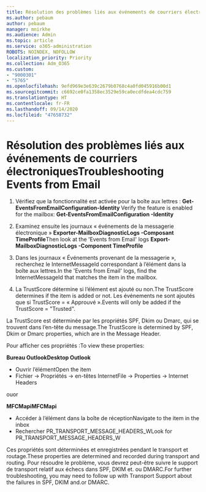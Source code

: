 ```yaml
---
title: Résolution des problèmes liés aux événements de courriers électroniques
ms.author: pebaum
author: pebaum
manager: mnirkhe
ms.audience: Admin
ms.topic: article
ms.service: o365-administration
ROBOTS: NOINDEX, NOFOLLOW
localization_priority: Priority
ms.collection: Adm_O365
ms.custom:
- "9000301"
- "5765"
ms.openlocfilehash: 9efd969e3e639c2679b0768c4a0fd045916b00d1
ms.sourcegitcommit: c6692ce0fa1358ec3529e59ca0ecdfdea4cdc759
ms.translationtype: HT
ms.contentlocale: fr-FR
ms.lasthandoff: 09/14/2020
ms.locfileid: "47658732"
---
```

# <a name="troubleshooting-events-from-email"></a><span data-ttu-id="4be01-102">Résolution des problèmes liés aux événements de courriers électroniques</span><span class="sxs-lookup"><span data-stu-id="4be01-102">Troubleshooting Events from Email</span></span>

1. <span data-ttu-id="4be01-103">Vérifiez que la fonctionnalité est activée pour la boîte aux lettres : **Get-EventsFromEmailConfiguration-Identity <mailbox>**</span><span class="sxs-lookup"><span data-stu-id="4be01-103">Verify the feature is enabled for the mailbox: **Get-EventsFromEmailConfiguration -Identity <mailbox>**</span></span>

2. <span data-ttu-id="4be01-104">Examinez ensuite les journaux « événements de la messagerie électronique » **Exporter-MailboxDiagnosticLogs <mailbox>-Composant TimeProfile**</span><span class="sxs-lookup"><span data-stu-id="4be01-104">Then look at the 'Events from Email' logs **Export-MailboxDiagnosticLogs <mailbox> -Component TimeProfile**</span></span>

3. <span data-ttu-id="4be01-105">Dans les journaux « Événements provenant de la messagerie », recherchez le InternetMessageId correspondant à l’élément dans la boîte aux lettres.</span><span class="sxs-lookup"><span data-stu-id="4be01-105">In the 'Events from Email' logs, find the InternetMessageId that matches the item in the mailbox.</span></span>  

4. <span data-ttu-id="4be01-106">La TrustScore détermine si l’élément est ajouté ou non.</span><span class="sxs-lookup"><span data-stu-id="4be01-106">The TrustScore determines if the item is added or not.</span></span> <span data-ttu-id="4be01-107">Les événements ne sont ajoutés que si TrustScore = « Approuvé ».</span><span class="sxs-lookup"><span data-stu-id="4be01-107">Events will only be added if the TrustScore = "Trusted".</span></span>

<span data-ttu-id="4be01-108">La TrustScore est déterminée par les propriétés SPF, Dkim ou Dmarc, qui se trouvent dans l’en-tête du message.</span><span class="sxs-lookup"><span data-stu-id="4be01-108">The TrustScore is determined by SPF, Dkim or Dmarc properties, which are in the Message Header.</span></span>

<span data-ttu-id="4be01-109">Pour afficher ces propriétés :</span><span class="sxs-lookup"><span data-stu-id="4be01-109">To view these properties:</span></span>

<span data-ttu-id="4be01-110">**Bureau Outlook**</span><span class="sxs-lookup"><span data-stu-id="4be01-110">**Desktop Outlook**</span></span>

- <span data-ttu-id="4be01-111">Ouvrir l’élément</span><span class="sxs-lookup"><span data-stu-id="4be01-111">Open the item</span></span>
- <span data-ttu-id="4be01-112">Fichier -> Propriétés -> en-têtes Internet</span><span class="sxs-lookup"><span data-stu-id="4be01-112">File -> Properties -> Internet Headers</span></span>

<span data-ttu-id="4be01-113">ou</span><span class="sxs-lookup"><span data-stu-id="4be01-113">or</span></span>

<span data-ttu-id="4be01-114">**MFCMapi**</span><span class="sxs-lookup"><span data-stu-id="4be01-114">**MFCMapi**</span></span>

- <span data-ttu-id="4be01-115">Accéder à l’élément dans la boîte de réception</span><span class="sxs-lookup"><span data-stu-id="4be01-115">Navigate to the item in the inbox</span></span>
- <span data-ttu-id="4be01-116">Rechercher PR_TRANSPORT_MESSAGE_HEADERS_W</span><span class="sxs-lookup"><span data-stu-id="4be01-116">Look for PR_TRANSPORT_MESSAGE_HEADERS_W</span></span>

<span data-ttu-id="4be01-117">Ces propriétés sont déterminées et enregistrées pendant le transport et routage.</span><span class="sxs-lookup"><span data-stu-id="4be01-117">These properties are determined and recorded during transport and routing.</span></span> <span data-ttu-id="4be01-118">Pour résoudre le problème, vous devrez peut-être suivre le support de transport relatif aux échecs dans SPF, DKIM et. ou DMARC.</span><span class="sxs-lookup"><span data-stu-id="4be01-118">For further troubleshooting, you may need to follow up with Transport Support about the failures in  SPF, DKIM and.or DMARC.</span></span>